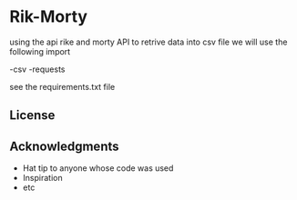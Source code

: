 # Rik-Morty
using the api rike and morty API to retrive data into csv file
we will use the following import 

-csv
-requests

see the requirements.txt file



## License



## Acknowledgments

* Hat tip to anyone whose code was used
* Inspiration
* etc
